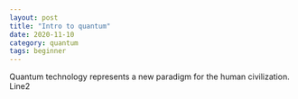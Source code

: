 ```yaml
---
layout: post
title: "Intro to quantum"
date: 2020-11-10
category: quantum
tags: beginner
---
```


Quantum technology represents a new paradigm for the human civilization.
Line2
